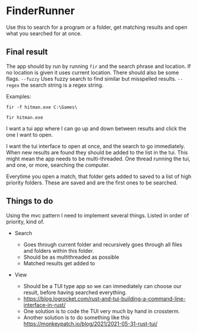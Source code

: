 # FinderRunner

Use this to search for a program or a folder, get matching results and open what you searched for at once. 

## Final result

The app should by run by running `fir` and the search phrase and location. If no location is given it uses current location. There should also be some flags. `--fuzzy` Uses fuzzy search to find similar but misspelled results. `--regex` the search string is a regex string.

Examples:
```
fir -f hitman.exe C:\Games\

fir hitman.exe
```

I want a tui app where I can go up and down between results and click the one I want to open.

I want the tui interface to open at once, and the search to go immediately. When new results are found they should be added to the list in the tui. This might mean the app needs to be multi-threaded. One thread running the tui, and one, or more, searching the computer. 

Everytime you open a match, that folder gets added to saved to a list of high priority folders. These are saved and are the first ones to be searched.

## Things to do
Using the mvc pattern I need to implement several things. Listed in order of priority, kind of.


- Search
	- Goes through current folder and recursively goes through all files and folders within this folder. 
	- Should be as multithreaded as possible
	- Matched results get added to 

- View
	- Should be a TUI type app so we can immediately can choose our result, before having searched everything.
	- https://blog.logrocket.com/rust-and-tui-building-a-command-line-interface-in-rust/
	- One solution is to code the TUI very much by hand in crossterm.
	- Another solution is to do something like this https://monkeypatch.io/blog/2021/2021-05-31-rust-tui/